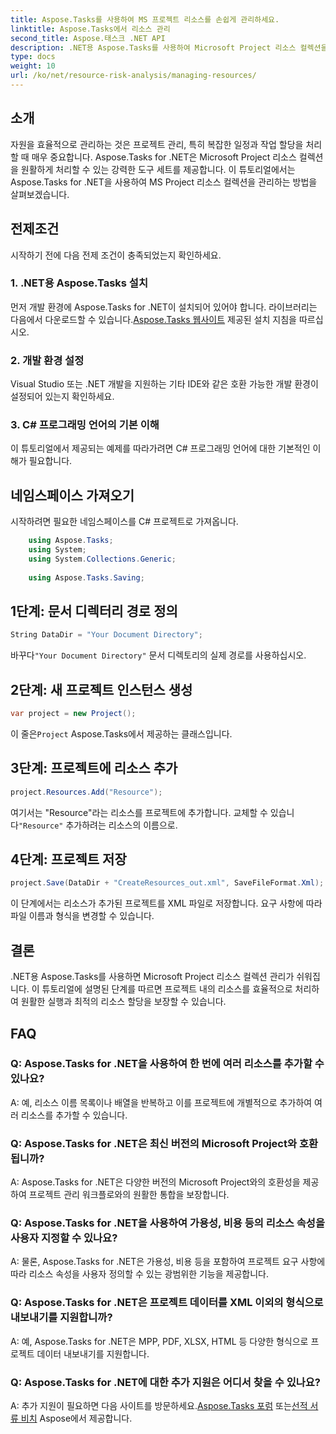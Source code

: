 ```yaml
---
title: Aspose.Tasks를 사용하여 MS 프로젝트 리소스를 손쉽게 관리하세요.
linktitle: Aspose.Tasks에서 리소스 관리
second_title: Aspose.태스크 .NET API
description: .NET용 Aspose.Tasks를 사용하여 Microsoft Project 리소스 컬렉션을 손쉽게 관리하는 방법을 알아보세요. 생산성을 높이고 프로젝트 워크플로우를 간소화하세요.
type: docs
weight: 10
url: /ko/net/resource-risk-analysis/managing-resources/
---
```

## 소개
자원을 효율적으로 관리하는 것은 프로젝트 관리, 특히 복잡한 일정과 작업 할당을 처리할 때 매우 중요합니다. Aspose.Tasks for .NET은 Microsoft Project 리소스 컬렉션을 원활하게 처리할 수 있는 강력한 도구 세트를 제공합니다. 이 튜토리얼에서는 Aspose.Tasks for .NET을 사용하여 MS Project 리소스 컬렉션을 관리하는 방법을 살펴보겠습니다.
## 전제조건
시작하기 전에 다음 전제 조건이 충족되었는지 확인하세요.
### 1. .NET용 Aspose.Tasks 설치
 먼저 개발 환경에 Aspose.Tasks for .NET이 설치되어 있어야 합니다. 라이브러리는 다음에서 다운로드할 수 있습니다.[Aspose.Tasks 웹사이트](https://releases.aspose.com/tasks/net/) 제공된 설치 지침을 따르십시오.
### 2. 개발 환경 설정
Visual Studio 또는 .NET 개발을 지원하는 기타 IDE와 같은 호환 가능한 개발 환경이 설정되어 있는지 확인하세요.
### 3. C# 프로그래밍 언어의 기본 이해
이 튜토리얼에서 제공되는 예제를 따라가려면 C# 프로그래밍 언어에 대한 기본적인 이해가 필요합니다.

## 네임스페이스 가져오기
시작하려면 필요한 네임스페이스를 C# 프로젝트로 가져옵니다.
```csharp
    using Aspose.Tasks;
    using System;
    using System.Collections.Generic;
    
    using Aspose.Tasks.Saving;
```

## 1단계: 문서 디렉터리 경로 정의
```csharp
String DataDir = "Your Document Directory";
```
 바꾸다`"Your Document Directory"` 문서 디렉토리의 실제 경로를 사용하십시오.
## 2단계: 새 프로젝트 인스턴스 생성
```csharp
var project = new Project();
```
 이 줄은`Project` Aspose.Tasks에서 제공하는 클래스입니다.
## 3단계: 프로젝트에 리소스 추가
```csharp
project.Resources.Add("Resource");
```
 여기서는 "Resource"라는 리소스를 프로젝트에 추가합니다. 교체할 수 있습니다`"Resource"` 추가하려는 리소스의 이름으로.
## 4단계: 프로젝트 저장
```csharp
project.Save(DataDir + "CreateResources_out.xml", SaveFileFormat.Xml);
```
이 단계에서는 리소스가 추가된 프로젝트를 XML 파일로 저장합니다. 요구 사항에 따라 파일 이름과 형식을 변경할 수 있습니다.

## 결론
.NET용 Aspose.Tasks를 사용하면 Microsoft Project 리소스 컬렉션 관리가 쉬워집니다. 이 튜토리얼에 설명된 단계를 따르면 프로젝트 내의 리소스를 효율적으로 처리하여 원활한 실행과 최적의 리소스 할당을 보장할 수 있습니다.
## FAQ
### Q: Aspose.Tasks for .NET을 사용하여 한 번에 여러 리소스를 추가할 수 있나요?
A: 예, 리소스 이름 목록이나 배열을 반복하고 이를 프로젝트에 개별적으로 추가하여 여러 리소스를 추가할 수 있습니다.
### Q: Aspose.Tasks for .NET은 최신 버전의 Microsoft Project와 호환됩니까?
A: Aspose.Tasks for .NET은 다양한 버전의 Microsoft Project와의 호환성을 제공하여 프로젝트 관리 워크플로와의 원활한 통합을 보장합니다.
### Q: Aspose.Tasks for .NET을 사용하여 가용성, 비용 등의 리소스 속성을 사용자 지정할 수 있나요?
A: 물론, Aspose.Tasks for .NET은 가용성, 비용 등을 포함하여 프로젝트 요구 사항에 따라 리소스 속성을 사용자 정의할 수 있는 광범위한 기능을 제공합니다.
### Q: Aspose.Tasks for .NET은 프로젝트 데이터를 XML 이외의 형식으로 내보내기를 지원합니까?
A: 예, Aspose.Tasks for .NET은 MPP, PDF, XLSX, HTML 등 다양한 형식으로 프로젝트 데이터 내보내기를 지원합니다.
### Q: Aspose.Tasks for .NET에 대한 추가 지원은 어디서 찾을 수 있나요?
A: 추가 지원이 필요하면 다음 사이트를 방문하세요.[Aspose.Tasks 포럼](https://forum.aspose.com/c/tasks/15) 또는[선적 서류 비치](https://reference.aspose.com/tasks/net/) Aspose에서 제공합니다.